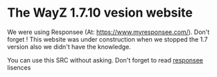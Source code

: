 # The WayZ 1.7.10 vesion website

We were using Responsee (At: https://www.myresponsee.com/).
Don't forget ! This website was under construction when we stopped the 1.7 version also we didn't have the knowledge.

You can use this SRC without asking. Don't forget to read <ins>responsee</ins> lisences
